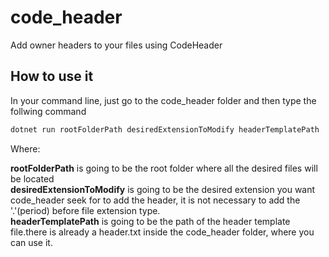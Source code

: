 # code_header
Add owner headers to your files using CodeHeader
 
 ## How to use it

In your command line, just go to the code_header folder and then type the follwing command

````cs
dotnet run rootFolderPath desiredExtensionToModify headerTemplatePath
````

Where:

**rootFolderPath** is going to be the root folder where all the desired files will be located<br>
**desiredExtensionToModify** is going to be the desired extension you want code_header seek for to add the header, it is not necessary to add the '.'(period) before file extension type.<br>
**headerTemplatePath** is going to be the path of the header template file.there is already a header.txt inside the code_header folder, where you can use it.  
